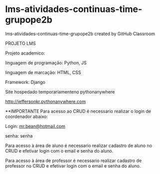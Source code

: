 # lms-atividades-continuas-time-grupope2b
lms-atividades-continuas-time-grupope2b created by GitHub Classroom

PROJETO LMS

Projeto academico:

linguagem de programação: Python, JS

linguagem de marcação: HTML, CSS

Framework: Django



Site hospedado temporariamenteno pythonanywhere

http://jeffersonkr.pythonanywhere.com

**IMPORTANTE
Para acesso ao CRUD é necessario realizar o login de coordenador abaixo:

Login: mr.bean@hotmail.com

senha: senha



Para acesso à área de aluno é necessario realizar cadastro de aluno no CRUD e efetivar login com o email e senha do aluno.

Para acesso à área de professor é necessario realizar cadastro de professor no CRUD e efetivar login com o email e senha do aluno.
